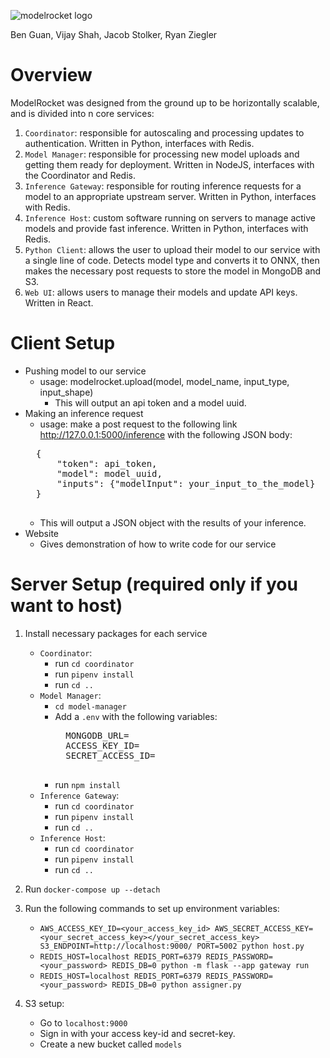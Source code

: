 
![modelrocket logo](https://i.imgur.com/GsfsKTU.png)

Ben Guan, Vijay Shah, Jacob Stolker, Ryan Ziegler
# Overview
ModelRocket was designed from the ground up to be horizontally scalable, and is divided into n core services:
1. `Coordinator`: responsible for autoscaling and processing updates to authentication. Written in Python, interfaces with Redis.
2. `Model Manager`: responsible for processing new model uploads and getting them ready for deployment. Written in NodeJS, interfaces with the Coordinator and Redis.
3. `Inference Gateway`: responsible for routing inference requests for a model to an appropriate upstream server. Written in Python, interfaces with Redis.
4. `Inference Host`: custom software running on servers to manage active models and provide fast inference. Written in Python, interfaces with Redis.
5. `Python Client`: allows the user to upload their model to our service with a single line of code. Detects model type and converts it to ONNX, then makes the necessary post requests to store the model in MongoDB and S3. 
6. `Web UI`: allows users to manage their models and update API keys. Written in React.
# Client Setup
* Pushing model to our service
    * usage: modelrocket.upload(model, model_name, input_type, input_shape) 
        * This will output an api token and a model uuid.
* Making an inference request
    * usage: make a post request to the following link http://127.0.0.1:5000/inference with the following JSON body: 
    <pre>
    {
        "token": api_token, 
        "model": model_uuid, 
        "inputs": {"modelInput": your_input_to_the_model}
    }
    </pre>
    * This will output a JSON object with the results of your inference. 
* Website
    * Gives demonstration of how to write code for our service 
# Server Setup (required only if you want to host)
1. Install necessary packages for each service
    * `Coordinator`: 
        * run `cd coordinator`
        * run `pipenv install`
        * run `cd ..`
    * `Model Manager`: 
        * `cd model-manager`
        * Add a `.env` with the following variables:
            <pre>
            MONGODB_URL=<your_mongodb_url>
            ACCESS_KEY_ID=<your_s3_user>
            SECRET_ACCESS_ID=<your_s3_secret>
            </pre>
        * run `npm install`
    * `Inference Gateway`: 
        * run `cd coordinator`
        * run `pipenv install`
        * run `cd ..`
    * `Inference Host`: 
        * run `cd coordinator`
        * run `pipenv install`
        * run `cd ..`
2. Run `docker-compose up --detach`
3. Run the following commands to set up environment variables: 
    * `AWS_ACCESS_KEY_ID=<your_access_key_id> AWS_SECRET_ACCESS_KEY=<your_secret_access_key></your_secret_access_key> S3_ENDPOINT=http://localhost:9000/ PORT=5002 python host.py`
    * `REDIS_HOST=localhost REDIS_PORT=6379 REDIS_PASSWORD=<your_password> REDIS_DB=0 python -m flask --app gateway run`
    * `REDIS_HOST=localhost REDIS_PORT=6379 REDIS_PASSWORD=<your_password> REDIS_DB=0 python assigner.py`
    
4. S3 setup: 
    * Go to `localhost:9000`
    * Sign in with your access key-id and secret-key. 
    * Create a new bucket called `models`

